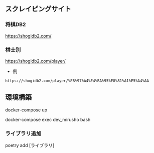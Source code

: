 ## スクレイピングサイト

### 将棋DB2 
https://shogidb2.com/



### 棋士別

https://shogidb2.com/player/

- 例
``` 
https://shogidb2.com/player/%E8%97%A4%E4%BA%95%E8%81%A1%E5%A4%AA
```

## 環境構築

docker-compose up

docker-compose exec dev_mirusho bash

### ライブラリ追加

poetry add [ライブラリ]